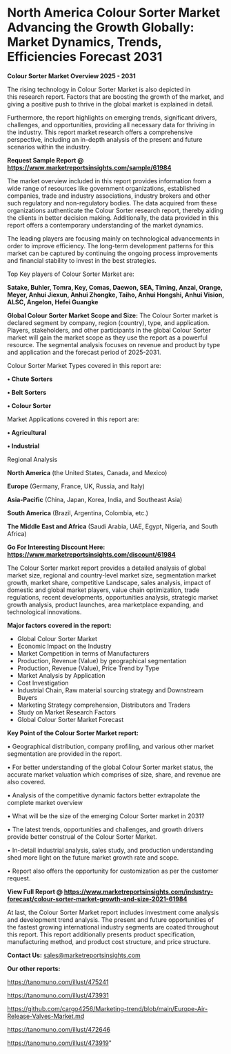  # North America Colour Sorter Market Advancing the Growth Globally: Market Dynamics, Trends, Efficiencies Forecast 2031

<Strong> Colour Sorter Market Overview 2025 - 2031</strong>

The rising technology in Colour Sorter Market is also depicted in this research report. Factors that are boosting the growth of the market, and giving a positive push to thrive in the global market is explained in detail.

Furthermore, the report highlights on emerging trends, significant drivers, challenges, and opportunities, providing all necessary data for thriving in the industry. This report market research offers a comprehensive perspective, including an in-depth analysis of the present and future scenarios within the industry.

<strong>Request Sample Report @ <a href=https://www.marketreportsinsights.com/sample/61984>https://www.marketreportsinsights.com/sample/61984</a></strong>

The market overview included in this report provides information from a wide range of resources like government organizations, established companies, trade and industry associations, industry brokers and other such regulatory and non-regulatory bodies. The data acquired from these organizations authenticate the Colour Sorter research report, thereby aiding the clients in better decision making. Additionally, the data provided in this report offers a contemporary understanding of the market dynamics.

The leading players are focusing mainly on technological advancements in order to improve efficiency. The long-term development patterns for this market can be captured by continuing the ongoing process improvements and financial stability to invest in the best strategies.

Top Key players of Colour Sorter Market are:

<strong>Satake, Buhler, Tomra, Key, Comas, Daewon, SEA, Timing, Anzai, Orange, Meyer, Anhui Jiexun, Anhui Zhongke, Taiho, Anhui Hongshi, Anhui Vision, ALSC, Angelon, Hefei Guangke</strong>

<strong><b>Global Colour Sorter Market Scope and Size:</b></strong>
The Colour Sorter market is declared segment by company, region (country), type, and application. Players, stakeholders, and other participants in the global Colour Sorter market will gain the market scope as they use the report as a powerful resource. The segmental analysis focuses on revenue and product by type and application and the forecast period of 2025-2031.

Colour Sorter Market Types covered in this report are:

<strong>• Chute Sorters

• Belt Sorters

• Colour Sorter</strong>

Market Applications covered in this report are:

<strong>• Agricultural

• Industrial</strong> 

Regional Analysis

<strong>North America</strong> (the United States, Canada, and Mexico)

<strong>Europe</strong> (Germany, France, UK, Russia, and Italy)

<strong>Asia-Pacific</strong> (China, Japan, Korea, India, and Southeast Asia)

<strong>South America</strong> (Brazil, Argentina, Colombia, etc.)

<strong>The Middle East and Africa</strong> (Saudi Arabia, UAE, Egypt, Nigeria, and South Africa)

<strong>Go For Interesting Discount Here: <a href=https://www.marketreportsinsights.com/discount/61984>https://www.marketreportsinsights.com/discount/61984</a></strong>

The Colour Sorter market report provides a detailed analysis of global market size, regional and country-level market size, segmentation market growth, market share, competitive Landscape, sales analysis, impact of domestic and global market players, value chain optimization, trade regulations, recent developments, opportunities analysis, strategic market growth analysis, product launches, area marketplace expanding, and technological innovations.

<strong><b>Major factors covered in the report:</b></strong>
<ul>
  <li>Global Colour Sorter Market </li>
  <li>Economic Impact on the Industry</li>
  <li>Market Competition in terms of Manufacturers</li>
  <li>Production, Revenue (Value) by geographical segmentation</li>
  <li>Production, Revenue (Value), Price Trend by Type</li>
  <li>Market Analysis by Application</li>
  <li>Cost Investigation</li>
  <li>Industrial Chain, Raw material sourcing strategy and Downstream Buyers</li>
  <li>Marketing Strategy comprehension, Distributors and Traders</li>
  <li>Study on Market Research Factors</li>
  <li>Global Colour Sorter Market Forecast</li>
</ul>

<strong><b>Key Point of the Colour Sorter Market report:</b></strong>

• Geographical distribution, company profiling, and various other market segmentation are provided in the report.

• For better understanding of the global Colour Sorter market status, the accurate market valuation which comprises of size, share, and revenue are also covered.

• Analysis of the competitive dynamic factors better extrapolate the complete market overview

• What will be the size of the emerging Colour Sorter market in 2031?

• The latest trends, opportunities and challenges, and growth drivers provide better construal of the Colour Sorter Market.

• In-detail industrial analysis, sales study, and production understanding shed more light on the future market growth rate and scope.

• Report also offers the opportunity for customization as per the customer request.

<strong><b>View Full Report @ <a href=https://www.marketreportsinsights.com/industry-forecast/colour-sorter-market-growth-and-size-2021-61984>https://www.marketreportsinsights.com/industry-forecast/colour-sorter-market-growth-and-size-2021-61984</a></b></strong>


At last, the Colour Sorter Market report includes investment come analysis and development trend analysis. The present and future opportunities of the fastest growing international industry segments are coated throughout this report. This report additionally presents product specification, manufacturing method, and product cost structure, and price structure.

<strong>Contact Us:</strong>
sales@marketreportsinsights.com

<strong>Our other reports:</strong>

<a href=https://tanomuno.com/illust/475241>https://tanomuno.com/illust/475241</a>

<a href=https://tanomuno.com/illust/473931>https://tanomuno.com/illust/473931</a>

<a href=https://github.com/cargo4256/Marketing-trend/blob/main/Europe-Air-Release-Valves-Market.md>https://github.com/cargo4256/Marketing-trend/blob/main/Europe-Air-Release-Valves-Market.md</a>

<a href=https://tanomuno.com/illust/472646>https://tanomuno.com/illust/472646</a>

<a href=https://tanomuno.com/illust/473919>https://tanomuno.com/illust/473919</a>"
